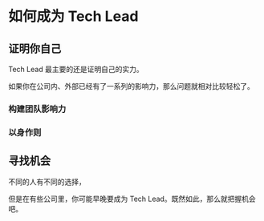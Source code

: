 # 如何成为 Tech Lead


## 证明你自己

Tech Lead 最主要的还是证明自己的实力。

如果你在公司内、外部已经有了一系列的影响力，那么问题就相对比较轻松了。

### 构建团队影响力

### 以身作则

## 寻找机会

不同的人有不同的选择，

但是在有些公司里，你可能早晚要成为 Tech Lead。既然如此，那么就把握机会吧。

